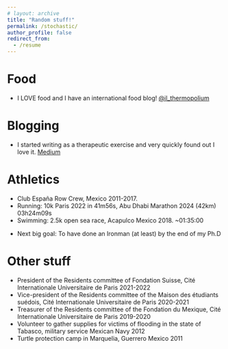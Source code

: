 ```yaml
---
# layout: archive
title: "Random stuff!"
permalink: /stochastic/
author_profile: false
redirect_from:
  - /resume
---
```


Food
======
* I LOVE food and I have an international food blog! [@il_thermopolium](https://www.instagram.com/il_thermopolium/)

<!-- Ph.D. Journey
======
* I started an instagram blog of my everyday adventures doing a Ph.D. If just one person can benefit from what I shared, I will have won the game! [@huntingthephd](https://www.instagram.com/il_thermopolium/) -->

Blogging
======
* I started writing as a therapeutic exercise and very quickly found out I love it. [Medium](https://medium.com/@jlaitue)
<!-- * I like to do crazy stuff in front of people so I decided I might as well do it in front of a camera. [Julián Lechuga](https://www.youtube.com/channel/UCLe6g_04NWVkgTGVYsc-bQA) -->


Athletics
======
* Club España Row Crew, Mexico 2011-2017. 
* Running: 10k Paris 2022 in 41m56s, Abu Dhabi Marathon 2024 (42km) 03h24m09s
* Swimming: 2.5k open sea race, Acapulco Mexico 2018. ~01:35:00
<!-- * I love snowboarding and I am awfully scared of falling into a cliff sometimes haha -->
* Next big goal: To have done an Ironman (at least) by the end of my Ph.D

Other stuff
======
* President of the Residents committee of Fondation Suisse, Cité Internationale Universitaire de Paris 2021-2022
* Vice-president of the Residents committee of the Maison des étudiants suédois, Cité Internationale Universitaire de Paris 2020-2021
* Treasurer of the Residents committee of the Fondation du Mexique, Cité Internationale Universitaire de Paris 2019-2020
* Volunteer to gather supplies for victims of flooding in the state of Tabasco, military service Mexican Navy 2012
* Turtle protection camp in Marquelia, Guerrero Mexico 2011

<!-- Books
======

I like all types of books but in particular scientific ones and novels from latin american authors. For a full list of my interests in books click [here](https://www.goodreads.com/review/list/47034270?ref=nav_mybooks) -->

